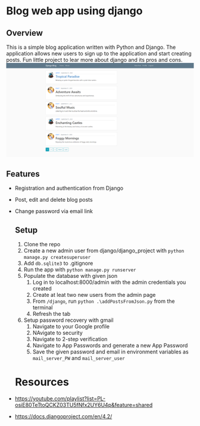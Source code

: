 # Blog web app using django
## Overview
This is a simple blog application written with Python and Django. The application allows new users to sign up to the application and start creating posts. Fun little project to lear more about django and its pros and cons. 
![Home page of application](./django-blog.PNG)


## Features
* Registration and authentication from Django
* Post, edit and delete blog posts
* Change password via email link

  ## Setup
  1. Clone the repo 
  3. Create a new admin user from django/django_project with
     `python manage.py createsuperuser`
  4. Add `db.sqlite3` to .gitignore
  5. Run the app with `python manage.py runserver`
  6. Populate the database with given json
      1. Log in to localhost:8000/admin with the admin credentials you created
      2. Create at leat two new users from the admin page
      3. From `/django`, run `python .\addPostsFromJson.py` from the terminal
      4. Refresh the tab
  7. Setup password recovery with gmail
      1. Navigate to your Google profile
      2. NAvigate to security
      3. Navigate to 2-step verification
      4. Navigate to App Passwords and generate a new App Password
      5. Save the given password and email in environment variables as `mail_server_PW` and `mail_server_user`

    # Resources
 * https://youtube.com/playlist?list=PL-osiE80TeTtoQCKZ03TU5fNfx2UY6U4p&feature=shared
 * https://docs.djangoproject.com/en/4.2/
